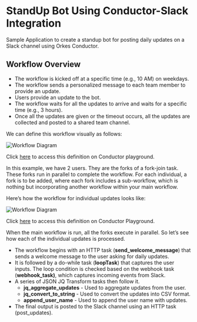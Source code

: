 # StandUp Bot Using Conductor-Slack Integration

Sample Application to create a standup bot for posting daily updates on a Slack channel using Orkes Conductor.

## Workflow Overview

- The workflow is kicked off at a specific time (e.g., 10 AM) on weekdays.
- The workflow sends a personalized message to each team member to provide an update.
- Users provide an update to the bot.
- The workflow waits for all the updates to arrive and waits for a specific time (e.g., 3 hours).
- Once all the updates are given or the timeout occurs, all the updates are collected and posted to a shared team channel.

We can define this workflow visually as follows:

![Workflow Diagram](./standup-bot.jpg)

Click [here](https://play.orkes.io/workflowDef/standup_updates_main/1) to access this definition on Conductor playground.

In this example, we have 2 users. They are the forks of a fork-join task. These forks run in parallel to complete the workflow. For each individual, a fork is to be added, where each fork includes a sub-workflow, which is nothing but incorporating another workflow within your main workflow. 

Here’s how the workflow for individual updates looks like:

![Workflow Diagram](./individual-updates-workflow.jpg)

Click [here](https://play.orkes.io/workflowDef/individual_updates) to access this definition on Conductor Playground.

When the main workflow is run, all the forks execute in parallel. So let’s see how each of the individual updates is processed.

- The workflow begins with an HTTP task (**send_welcome_message**) that sends a welcome message to the user asking for daily updates.
- It is followed by a do-while task (**loopTask**) that captures the user inputs. The loop condition is checked based on the webhook task (**webhook_task)**, which captures incoming events from Slack. 
- A series of JSON JQ Transform tasks then follow it.
    - **jq_aggregate_updates** - Used to aggregate updates from the user.
    - **jq_convert_to_string** - Used to convert the updates into CSV format.
    - **append_user_name** - Used to append the user name with updates.
- The final output is posted to the Slack channel using an HTTP task (post_updates). 
